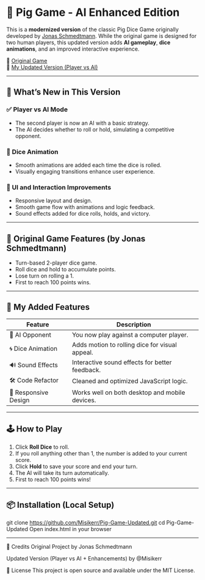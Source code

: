 # 🎲 Pig Game - AI Enhanced Edition

This is a **modernized version** of the classic Pig Dice Game originally developed by [Jonas Schmedtmann](https://pig-game-v2.netlify.app/).
While the original game is designed for two human players,
this updated version adds **AI gameplay**, **dice animations**,
and an improved interactive experience.

🔗 [Original Game](https://pig-game-v2.netlify.app/)  
🔗 [My Updated Version (Player vs AI)](https://misikerr.github.io/Pig-Game-Updated/)

---

## 🚀 What’s New in This Version

### ✅ Player vs AI Mode
- The second player is now an AI with a basic strategy.
- The AI decides whether to roll or hold, simulating a competitive opponent.

### 🎲 Dice Animation
- Smooth animations are added each time the dice is rolled.
- Visually engaging transitions enhance user experience.

### 🎨 UI and Interaction Improvements
- Responsive layout and design.
- Smooth game flow with animations and logic feedback.
- Sound effects added for dice rolls, holds, and victory.

---

## 🧠 Original Game Features (by Jonas Schmedtmann)

- Turn-based 2-player dice game.
- Roll dice and hold to accumulate points.
- Lose turn on rolling a 1.
- First to reach 100 points wins.

---

## 🎯 My Added Features

| Feature               | Description                                         |
|----------------------|-----------------------------------------------------|
| 🤖 AI Opponent        | You now play against a computer player.             |
| 🌀 Dice Animation     | Adds motion to rolling dice for visual appeal.     |
| 🔊 Sound Effects      | Interactive sound effects for better feedback.     |
| 🛠️ Code Refactor      | Cleaned and optimized JavaScript logic.            |
| 📱 Responsive Design  | Works well on both desktop and mobile devices.     |

---

## 🕹️ How to Play

1. Click **Roll Dice** to roll.
2. If you roll anything other than 1, the number is added to your current score.
3. Click **Hold** to save your score and end your turn.
4. The AI will take its turn automatically.
5. First to reach 100 points wins!

---

## 📦 Installation (Local Setup)

git clone https://github.com/Misikerr/Pig-Game-Updated.git
cd Pig-Game-Updated
Open index.html in your browser

---
🙌 Credits
Original Project by Jonas Schmedtmann

Updated Version (Player vs AI + Enhancements) by @Misikerr

📜 License
This project is open source and available under the MIT License.
